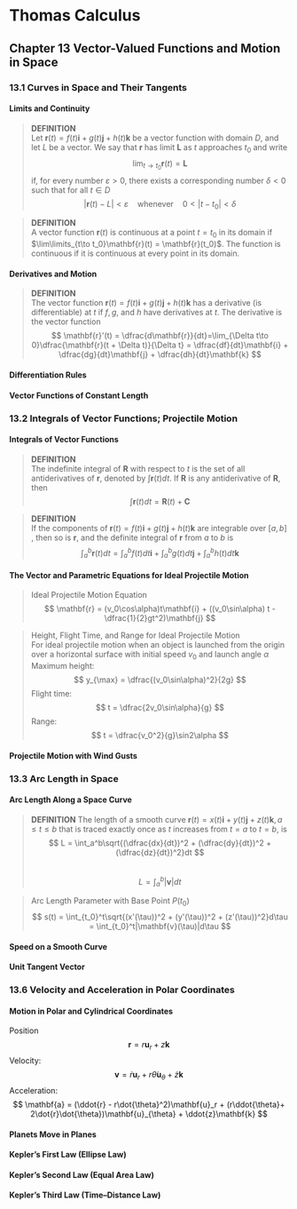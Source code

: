 # Thomas Calculus
## Chapter 13 Vector-Valued Functions and Motion in Space
### 13.1 Curves in Space and Their Tangents
#### Limits and Continuity
>**DEFINITION**    
Let $\mathbf{r}(t) = f(t)\mathbf{i} + g(t)\mathbf{j} + h(t)\mathbf{k}$ be a vector function with domain $D$, and let $L$ be a vector. We say that $\mathbf{r}$ has limit $\mathbf{L}$ as $t$ approaches $t_0$ and write  
>$$
>\lim_{t\to t_0}\mathbf{r}(t) = \mathbf{L}
>$$
>if, for every number $\varepsilon > 0$, there exists a corresponding number $\delta < 0$ such that for all $t\in D$
>$$
>|\mathbf{r}(t) - L| < \varepsilon\quad\mathsf{whenever}\quad0 < |t - t_0| < \delta
>$$

>**DEFINITION**   
A vector function $\mathbf{r}(t)$ is continuous at a point $t = t_0$ in its domain if $\lim\limits_{t\to t_0}\mathbf{r}(t) = \mathbf{r}(t_0)$. The function is continuous if it is continuous at every point in its domain.
#### Derivatives and Motion
>**DEFINITION**  
The vector function $\mathbf{r}(t) = f(t)\mathbf{i} + g(t)\mathbf{j} + h(t)\mathbf{k}$ has a derivative (is differentiable) at $t$ if $f, g,$ and $h$ have derivatives at $t$. The derivative is the vector function  
>$$
>\mathbf{r}'(t) = \dfrac{d\mathbf{r}}{dt}=\lim_{\Delta t\to 0}\dfrac{\mathbf{r}(t + \Delta t)}{\Delta t} = \dfrac{df}{dt}\mathbf{i} + \dfrac{dg}{dt}\mathbf{j} + \dfrac{dh}{dt}\mathbf{k}
>$$
#### Differentiation Rules
#### Vector Functions of Constant Length
### 13.2 Integrals of Vector Functions; Projectile Motion
#### Integrals of Vector Functions
>**DEFINITION**   
The indefinite integral of $\mathbf{R}$ with respect to $t$ is the set of all antiderivatives of $\mathbf{r}$, denoted by $\int \mathbf{r}(t) dt$. If $\mathbf{R}$ is any antiderivative of $\mathbf{R}$, then
>$$
>\int \mathbf{r}(t)dt = \mathbf{R}(t) + \mathbf{C}
>$$

>**DEFINITION**   
If the components of $\mathbf{r}(t) = f(t)\mathbf{i} + g(t)\mathbf{j} + h(t)\mathbf{k}$ are integrable
over $[a, b]$ , then so is $\mathbf{r}$, and the definite integral of $\mathbf{r}$ from $a$ to $b$ is 
>$$
>\int_a^b \mathbf{r}(t)dt = \int_a^b f(t)dt\mathbf{i} + \int_a^bg(t)dt\mathbf{j} + \int_a^bh(t)dt\mathbf{k}
>$$ 
#### The Vector and Parametric Equations for Ideal Projectile Motion
>Ideal Projectile Motion Equation
>$$
>\mathbf{r} = (v_0\cos\alpha)t\mathbf{i} + ((v_0\sin\alpha) t - \dfrac{1}{2}gt^2)\mathbf{j} 
>$$

>Height, Flight Time, and Range for Ideal Projectile Motion  
For ideal projectile motion when an object is launched from the origin over a horizontal surface with initial speed $v_0$ and launch angle $\alpha$   
Maximum height:
>$$
>y_{\max} = \dfrac{(v_0\sin\alpha)^2}{2g}
>$$
>Flight time:
>$$
>t = \dfrac{2v_0\sin\alpha}{g}
>$$
>Range:
>$$
>t = \dfrac{v_0^2}{g}\sin2\alpha
>$$
#### Projectile Motion with Wind Gusts
### 13.3 Arc Length in Space
#### Arc Length Along a Space Curve
>**DEFINITION** 
The length of a smooth curve $\mathbf{r}(t) = x(t)\mathbf{i} + y(t)\mathbf{j} + z(t)\mathbf{k}, a \le t \le b$  that is traced exactly once as $t$ increases from $t = a$ to $t = b$, is
>$$
>L = \int_a^b\sqrt{(\dfrac{dx}{dt})^2 + (\dfrac{dy}{dt})^2 + (\dfrac{dz}{dt})^2}dt
>$$  
>$$
>L = \int_a^b|\mathbf{v}|dt
>$$   

>Arc Length Parameter with Base Point $P(t_0)$
>$$
>s(t) = \int_{t_0}^t\sqrt{(x'(\tau))^2 + (y'(\tau))^2 + (z'(\tau))^2}d\tau = \int_{t_0}^t|\mathbf{v}(\tau)|d\tau
>$$ 
#### Speed on a Smooth Curve
#### Unit Tangent Vector
### 13.6 Velocity and Acceleration in Polar Coordinates
#### Motion in Polar and Cylindrical Coordinates
Position 
$$
\mathbf{r} = r\mathbf{u}_r + z\mathbf{k}
$$ 
Velocity: 
$$
\mathbf{v} = \dot{r}\mathbf{u}_r + r\dot{\theta}\mathbf{u}_{\theta} + \dot{z}\mathbf{k}
$$ 
Acceleration:  
$$
\mathbf{a} = (\ddot{r} - r\dot{\theta}^2)\mathbf{u}_r + (r\ddot{\theta}+ 2\dot{r}\dot{\theta})\mathbf{u}_{\theta} + \ddot{z}\mathbf{k}
$$ 
#### Planets Move in Planes
#### Kepler’s First Law (Ellipse Law)
#### Kepler’s Second Law (Equal Area Law)
#### Kepler’s Third Law (Time–Distance Law)
